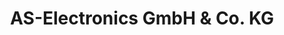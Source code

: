 ---
title: "AS-Electronics GmbH & Co. KG"
url: /lohr-am-main/as-electronics-gmbh-und-co-kg/
shop: Computer
---